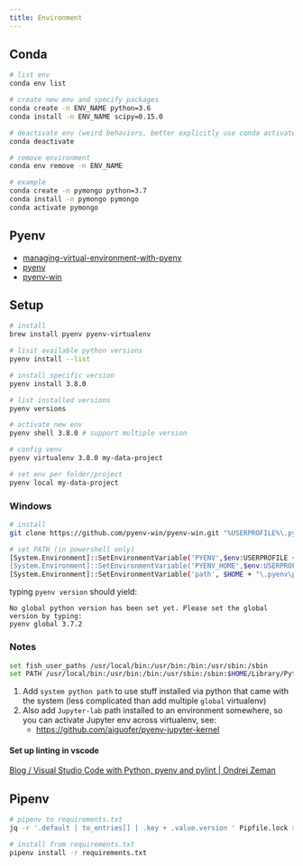 ```yaml
---
title: Environment
---
```


## Conda
```bash
# list env
conda env list

# create new env and specify packages
conda create -n ENV_NAME python=3.6
conda install -n ENV_NAME scipy=0.15.0

# deactivate env (weird behaviors, better explicitly use conda activate ENV_NAME)
conda deactivate

# remove environment
conda env remove -n ENV_NAME

# example
conda create -n pymongo python=3.7
conda install -n pymongo pymongo
conda activate pymongo
```

## Pyenv
* [managing-virtual-environment-with-pyenv](https://towardsdatascience.com/managing-virtual-environment-with-pyenv-ae6f3fb835f8)
* [pyenv](https://github.com/pyenv/pyenv)
* [pyenv-win](https://github.com/pyenv-win/pyenv-win)

## Setup
```bash
# install
brew install pyenv pyenv-virtualenv

# lisit available python versions
pyenv install --list

# install specific version
pyenv install 3.8.0

# list installed versions
pyenv versions

# activate new env
pyenv shell 3.8.0 # support multiple version

# config venv
pyenv virtualenv 3.8.0 my-data-project

# set env per folder/project
pyenv local my-data-project
```

### Windows
```bash
# install
git clone https://github.com/pyenv-win/pyenv-win.git "%USERPROFILE%\.pyenv"

# set PATH (in powershell only)
[System.Environment]::SetEnvironmentVariable('PYENV',$env:USERPROFILE + "\.pyenv\pyenv-win\","User")
[System.Environment]::SetEnvironmentVariable('PYENV_HOME',$env:USERPROFILE + "\.pyenv\pyenv-win\","User")
[System.Environment]::SetEnvironmentVariable('path', $HOME + "\.pyenv\pyenv-win\bin;" + $HOME + "\.pyenv\pyenv-win\shims;" + $env:Path,"User")
```

typing `pyenv version` should yield:
```
No global python version has been set yet. Please set the global version by typing:
pyenv global 3.7.2
```

### Notes
```bash title="default PATH"
set fish_user_paths /usr/local/bin:/usr/bin:/bin:/usr/sbin:/sbin
set PATH /usr/local/bin:/usr/bin:/bin:/usr/sbin:/sbin:$HOME/Library/Python/3.8/bin:/Users/kahnwong/.pyenv/versions/data-science/bin
```

1. Add `system python path` to use stuff installed via python that came with the system (less complicated than add multiple `global` virtualenv)
2. Also add `Jupyter-lab` path installed to an environment somewhere, so you can activate Jupyter env across virtualenv, see:
	* https://github.com/aiguofer/pyenv-jupyter-kernel

#### Set up linting in vscode
[Blog / Visual Studio Code with Python, pyenv and pylint | Ondrej Zeman](https://ondrejzeman.com/blog/vscode-python-pyenv-and-pylint)

## Pipenv

```bash
# pipenv to requirements.txt
jq -r '.default | to_entries[] | .key + .value.version ' Pipfile.lock > requirements.txt

# install from requirements.txt
pipenv install -r requirements.txt
```
